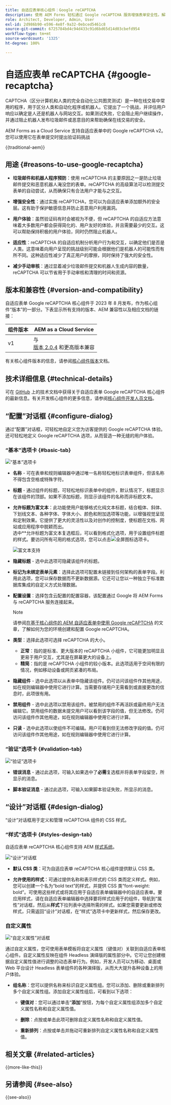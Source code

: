 ```yaml
---
title: 自适应表单核心组件：Google reCAPTCHA
description: 使用 AEM Forms 轻松通过 Google reCAPTCHA 服务增强表单安全性。解释自适应表单 reCaptcha 的属性
role: Architect, Developer, Admin, User
exl-id: 2d986b90-e596-4e8f-9a32-0ebced5461c8
source-git-commit: 6725784bd4c94d433c91d6bd65d14d03cbefd954
workflow-type: tm+mt
source-wordcount: '1325'
ht-degree: 100%

---
```



# 自适应表单 reCAPTCHA {#google-recaptcha}

CAPTCHA（区分计算机和人类的完全自动化公共图灵测试）是一种在线交易中常用的程序，用于区分人类和自动化程序或机器人。它提出了一个挑战，并评估用户响应以确定是人还是机器人与网站交互。如果测试失败，它会阻止用户继续操作，并通过阻止机器人发布垃圾邮件或恶意目的来帮助确保在线交易的安全。

AEM Forms as a Cloud Service 支持自适应表单中的 Google reCAPTCHA v2。您可以使用它在表单提交时提出验证码挑战

{{traditional-aem}}

## 用途 {#reasons-to-use-google-recaptcha}


- **垃圾邮件和机器人程序预防**：使用 reCAPTCHA 的主要原因之一是防止垃圾邮件提交和恶意机器人淹没您的表单。reCAPTCHA 的高级算法可以检测提交表单的自动尝试，从而确保只有合法用户才能与之交互。

- **增强安全性**：通过实施 reCAPTCHA，您可以为自适应表单添加额外的安全层。这有助于保护敏感信息并防止恶意用户利用漏洞。

- **用户体验**：虽然验证码有时会被视为不便，但 reCAPTCHA 的自适应方法意味着大多数用户都会获得简化的、用户友好的体验，并且需要最少的交互。这可以帮助保持积极的用户体验，同时仍然阻止机器人。

- **适应性**：reCAPTCHA 的自适应机制分析用户行为和交互，以确定他们是否是人类。这意味着向用户呈现的挑战级别可能会根据他们是机器人的可能性而有所不同。这种适应性减少了真正用户的摩擦，同时保持了强大的安全性。

- **减少手动审核**：通过显着减少垃圾邮件提交和机器人生成内容的数量，reCAPTCHA 可以节省用于手动审核和清理的时间和资源。

## 版本和兼容性 {#version-and-compatibility}

自适应表单 Google reCAPTCHA 核心组件于 2023 年 8 月发布，作为核心组件“版本”的一部分。下表显示所有支持的版本、AEM 兼容性以及相应文档的链接：


| 组件版本 | AEM as a Cloud Service |
|--- |--- |
| v1 | 与<br>[版本 2.0.4](/help/versions.md) 和更高版本兼容 | 兼容 | 兼容 |

有关核心组件版本的信息，请参阅[核心组件版本](/help/versions.md)文档。

## 技术详细信息 {#technical-details}

可在 [GitHub](https://github.com/adobe/aem-core-forms-components/tree/master/ui.af.apps/src/main/content/jcr_root/apps/core/fd/components/form/recaptcha/v1/recaptcha) 上的技术文档中获得关于自适应表单 Google reCAPTCHA 核心组件的最新信息。有关开发核心组件的更多信息，请参阅[核心组件开发人员文档](/help/developing/overview.md)。

## “配置”对话框 {#configure-dialog}

通过“配置”对话框，可轻松地自定义您为访客提供的 Google reCAPTCHA 体验。还可轻松地定义 Google reCAPTCHA 选项，从而营造一种无缝的用户体验。

### “基本”选项卡 {#basic-tab}

![“基本”选项卡](/help/adaptive-forms/assets/recaptcha-basictab.png)

- **名称** - 可在表单和规则编辑器中通过唯一名称轻松地标识表单组件，但该名称不得包含空格或特殊字符。

- **标题** - 通过组件的标题，可轻松地标识表单中的组件，默认情况下，标题显示在该组件的顶部。如果不添加标题，则显示该组件的名称而非标题文本。

- **允许标题为富文本**：此功能使用户能够格式化纯文本标题，结合粗体、斜体、下划线文本、各种字体、字体大小、颜色和附加选项等功能，以增强视觉呈现和定制效果。它提供了更大的灵活性以及对创作的控制度，使标题在文档、网站或应用程序中脱颖而出。\
  选中**允许标题为富文本复选框后，可以看到格式化选项，用于设置组件标题的样式。要访问所有可用的格式选项，您可以点击![全屏图标](/help/adaptive-forms/assets/fullscreen-icon.png)选项卡。

  ![富文本支持](/help/adaptive-forms/assets/richtext-support-title.png)

- **隐藏标题** - 选中此选项可隐藏该组件的标题。
- **标记为未绑定表单元素**：选择此选项可配置未链接到任何架构的表单字段。利用此选项，您可以保存数据而不更新数据源。它还可让您以一种独立于标准数据库集成的自定义方式处理数据。
- **配置设置**：选择包含云配置的配置容器，该配置通过 Google 将 AEM Forms 与 reCAPTCHA 服务连接起来。

  >[!NOTE]
  >
  > 请参阅[在基于核心组件的 AEM 自适应表单中使用 Google reCAPTCHA](https://experienceleague.adobe.com/zh-hans/docs/experience-manager-cloud-service/content/forms/adaptive-forms-authoring/authoring-adaptive-forms-core-components/create-an-adaptive-form-on-forms-cs/captcha-adaptive-forms-core-components) 的文章，了解如何为您的环境创建和配置 Google reCAPTCHA。

- **类型**：选择此选项可选择 reCAPTCHA 的大小。
   - **正常**：指的是标准、更大版本的 reCAPTCHA 小组件，它可能更加明显且更易于用户交互，尤其是在屏幕更大的设备上。
   - **精简**：指的是 reCAPTCHA 小组件的较小版本。此选项适用于空间有限的情况，例如移动设备或网页紧凑的布局。

- **隐藏组件** - 选中此选项以从表单中隐藏该组件。仍可访问该组件作其他用途，如在规则编辑器中使用它进行计算。当需要存储用户无需看到或直接更改的信息时，此项很有用。

- **禁用组件** - 选中此选项以禁用该组件。被禁用的组件不再活跃或最终用户无法编辑它。禁用组件的数据未提交用户可以看到该字段的值，但无法修改。仍可访问该组件作其他用途，如在规则编辑器中使用它进行计算。

- **只读** - 选中此选项以使组件不可编辑。用户可看到但无法修改字段的值。仍可访问该组件作其他用途，如在规则编辑器中使用它进行计算。

### “验证”选项卡 {#validation-tab}

![“验证”选项卡](/help/adaptive-forms/assets/recaptcha-validationtab.png)

- **错误消息** - 通过此选项，可输入如果选中了&#x200B;**必需**&#x200B;复选框并将表单字段留空，所显示的消息。

- **脚本验证消息** - 通过此选项，可输入如果脚本验证失败，所显示的消息。

## “设计”对话框 {#design-dialog}

“设计”对话框用于定义和管理 reCAPTCHA 组件的 CSS 样式。

### “样式”选项卡 {#styles-design-tab}

自适应表单 reCAPTCHA 核心组件支持 AEM [样式系统](/help/get-started/authoring.md#component-styling)。

![“设计”对话框](/help/adaptive-forms/assets/checkbox-style.png)

- **默认 CSS 类**：可为自适应表单 reCAPTCHA 核心组件提供默认 CSS 类。

- **允许使用的样式**：可通过提供名称和表示样式的 CSS 类而定义样式。例如，您可以创建一个名为“bold text”的样式，并提供 CSS 类“font-weight: bold”。可使用这些样式或将其应用于自适应表单编辑器中的自适应表单。要应用样式，请在自适应表单编辑器中选择要将样式应用于的组件，导航到“属性”对话框，然后从&#x200B;**样式**&#x200B;下拉列表中选择所需的样式。如果您需要更新或修改样式，只需返回“设计”对话框，在“样式”选项卡中更新样式，然后保存更改。

### 自定义属性

![“自定义属性”对话框](/help/adaptive-forms/assets/checkbox-customproperties.png)

通过自定义属性，您可使用表单模板将自定义属性（键值对）关联到自适应表单核心组件。自定义属性反映在组件 Headless 演绎版的属性部分中。它可让您创建根据自定义属性值进行调整的动态表单行为。例如，开发人员可以为移动、桌面或 Web 平台设计 Headless 表单组件的各种演绎版，从而大大提升各种设备上的用户体验。
- **组名称**：您可以提供名称来标识自定义属性组。您可以添加、删除或重新排列多个自定义属性组。添加自定义属性组后，可看到以下选项：

   - **键值对**：您可以通过单击“**添加**”按钮，为每个自定义属性组添加多个自定义属性名称和自定义属性值。

   - **删除**：点按或单击此项可删除自定义属性名称和自定义属性值。

   - **重新排列**：点按或单击并拖动可重新排列自定义属性名称和自定义属性值。


## 相关文章 {#related-articles}

{{more-like-this}}

## 另请参阅 {#see-also}

{{see-also}}
